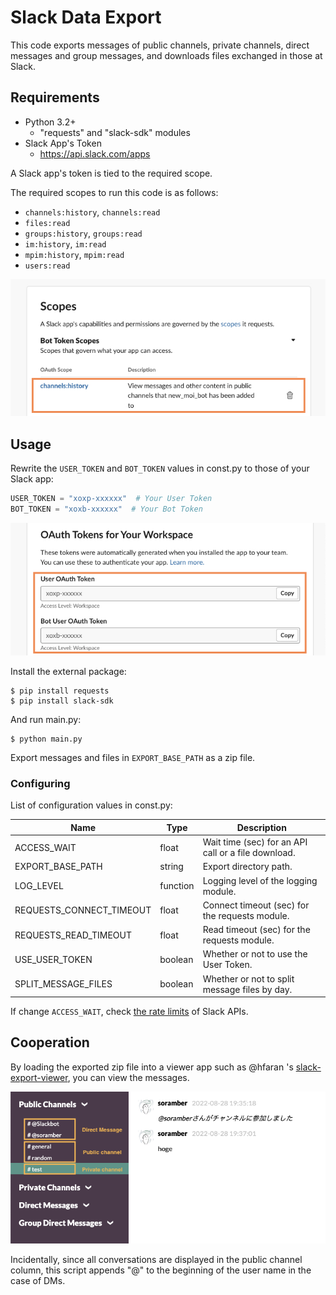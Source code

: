 # Slack Data Export

This code exports messages of public channels, private channels, direct
messages and group messages, and downloads files exchanged in those at Slack.

## Requirements

- Python 3.2+
  - "requests" and "slack-sdk" modules
- Slack App's Token
  - https://api.slack.com/apps

A Slack app's token is tied to the required scope.

The required scopes to run this code is as follows:

- `channels:history`, `channels:read`
- `files:read`
- `groups:history`, `groups:read`
- `im:history`, `im:read`
- `mpim:history`, `mpim:read`
- `users:read`

![the required scopes](./docs/images/slack-app-scopes.jpg)

## Usage

Rewrite the `USER_TOKEN` and `BOT_TOKEN` values in const.py to those of your
Slack app:

```python
USER_TOKEN = "xoxp-xxxxxx"  # Your User Token
BOT_TOKEN = "xoxb-xxxxxx"  # Your Bot Token
```

![the tokens](./docs/images/slack-app-tokens.jpg)

Install the external package:

```
$ pip install requests
$ pip install slack-sdk
```

And run main.py:

```
$ python main.py
```

Export messages and files in `EXPORT_BASE_PATH` as a zip file.

### Configuring

List of configuration values in const.py:

| Name                     | Type     | Description                                         |
| ------------------------ | -------- | --------------------------------------------------- |
| ACCESS_WAIT              | float    | Wait time (sec) for an API call or a file download. |
| EXPORT_BASE_PATH         | string   | Export directory path.                              |
| LOG_LEVEL                | function | Logging level of the logging module.                |
| REQUESTS_CONNECT_TIMEOUT | float    | Connect timeout (sec) for the requests module.      |
| REQUESTS_READ_TIMEOUT    | float    | Read timeout (sec) for the requests module.         |
| USE_USER_TOKEN           | boolean  | Whether or not to use the User Token.               |
| SPLIT_MESSAGE_FILES      | boolean  | Whether or not to split message files by day.       |

If change `ACCESS_WAIT`, check
[the rate limits](https://api.slack.com/docs/rate-limits) of Slack APIs.

## Cooperation

By loading the exported zip file into a viewer app such as @hfaran 's [slack-export-viewer](https://github.com/hfaran/slack-export-viewer), you can view the messages.

![slack-export-viewer](./docs/images/slack-export-viewer.png)

Incidentally, since all conversations are displayed in the public channel column, this script appends "@" to the beginning of the user name in the case of DMs.
